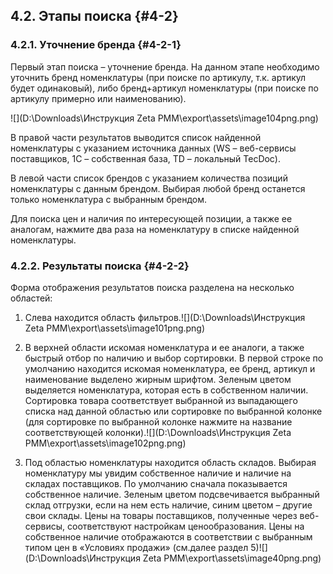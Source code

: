 ## 4.2\. Этапы поиска {#4-2}

### 4.2.1\. Уточнение бренда {#4-2-1}

Первый этап поиска – уточнение бренда. На данном этапе необходимо уточнить бренд номенклатуры (при поиске по артикулу, т.к. артикул будет одинаковый), либо бренд+артикул номенклатуры (при поиске по артикулу примерно или наименованию).

![](D:\Downloads\Инструкция Zeta РММ\export\assets\image104png.png)

В правой части результатов выводится список найденной номенклатуры с указанием источника данных (WS – веб-сервисы поставщиков, 1С – собственная база, TD – локальный TecDoc).

В левой части список брендов с указанием количества позиций номенклатуры с данным брендом. Выбирая любой бренд останется только номенклатура с выбранным брендом.

Для поиска цен и наличия по интересующей позиции, а также ее аналогам, нажмите два раза на номенклатуру в списке найденной номенклатуры.

### 4.2.2\. Результаты поиска {#4-2-2}

Форма отображения результатов поиска разделена на несколько областей:

1.  Слева находится область фильтров.![](D:\Downloads\Инструкция Zeta РММ\export\assets\image101png.png)

2.  В верхней области искомая номенклатура и ее аналоги, а также быстрый отбор по наличию и выбор сортировки. В первой строке по умолчанию находится искомая номенклатура, ее бренд, артикул и наименование выделено жирным шрифтом. Зеленым цветом выделяется номенклатура, которая есть в собственном наличии. Сортировка товара соответствует выбранной из выпадающего списка над данной областью или сортировке по выбранной колонке (для сортировке по выбранной колонке нажмите на название соответствующей колонки).![](D:\Downloads\Инструкция Zeta РММ\export\assets\image102png.png)

3.  Под областью номенклатуры находится область складов. Выбирая номенклатуру мы увидим собственное наличие и наличие на складах поставщиков. По умолчанию сначала показывается собственное наличие. Зеленым цветом подсвечивается выбранный склад отгрузки, если на нем есть наличие, синим цветом – другие свои склады. Цены на товары поставщиков, полученные через веб-сервисы, соответствуют настройкам ценообразования. Цены на собственное наличие отображаются в соответствии с выбранным типом цен в «Условиях продажи» (см.далее раздел 5)![](D:\Downloads\Инструкция Zeta РММ\export\assets\image40png.png)